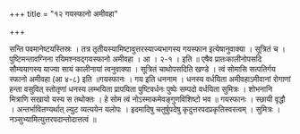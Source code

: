+++
title = "१२ गयस्फानो अमीवहा"

+++

सन्ति पवमानेष्टयस्तिस्रः । तत्र तृतीयस्यामिष्टावुत्तरस्याज्यभागस्य गयस्फान इत्येषानुवाक्या । सूत्रितं च । पुष्टिमन्तावग्निना रयिमश्नवद्गयस्फानो अमीवहा । आ । २-१ । इति ॥ एषैव प्रातःकालीनोपसदि सौम्ययागस्य याज्या सायं कालीनायां त्वनुवाक्या । सूत्रितं चाथोपसदिति खण्डे । त्वं सोमासि सत्पतिर्गय स्फानो अमीवहा (आ ४-८) इति ॥गयस्फानः । गय इति धननाम । धनस्य वर्धयिता अमीवहाऽमीवानां रोगाणां हन्ता वसुवित् स्तोतृणां धनस्य लम्भयिता प्रापयिता पुष्टिवर्धनः पुष्पेः सम्पदो वर्धयिता सुमित्रः । शोभनानि मित्राणि सखायो यस्य स तथोक्तः । हे सोम त्वं नोऽस्माकमेवङ्गुणविशिष्टो भव ॥ गयस्फानः । स्छायी वृद्धौ । अन्तर्भावितण्यर्थात् ल्युट व्यत्ययेन यलोपः । इदमादिषु चतुर्षुपदेषु कृदुत्तरपदप्रकृतिस्वरत्वम् । सुमित्रः । नञ्सुभ्यामित्युत्तरपदान्तोदात्तत्वं ॥